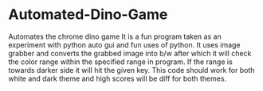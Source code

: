 # Automated-Dino-Game
Automates the chrome dino game
It is a fun program taken as an experiment with python auto gui and fun uses of python.
It uses image grabber and converts the grabbed image into b/w after which it will check the color range within the specified range in program.
If the range is towards darker side it will hit the given key.
This code should work for both white and dark theme and high scores will be diff for both themes.
